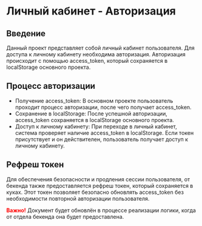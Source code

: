 # Личный кабинет - Авторизация

## Введение

Данный проект представляет собой личный кабинет пользователя. Для доступа к личному кабинету необходима авторизация. Авторизация происходит с помощью access_token, который сохраняется в localStorage основного проекта.

## Процесс авторизации

- Получение access_token: В основном проекте пользователь проходит процесс авторизации, после чего получает access_token.
- Сохранение в localStorage: После успешной авторизации, access_token сохраняется в localStorage основного проекта.
- Доступ к личному кабинету: При переходе в личный кабинет, система проверяет наличие access_token в localStorage. Если токен присутствует и он действителен, пользователь получает доступ к личному кабинету.

## Рефреш токен

Для обеспечения безопасности и продления сессии пользователя, от бекенда также предоставляется рефреш токен, который сохраняется в куках. Этот токен позволяет безопасно обновлять access_token без необходимости повторной авторизации пользователя.

<span style="color:red">**Важно!**</span> Документ будет обновлён в процессе реализации логики, когда от отдела бекенда она будет предоставлена.
